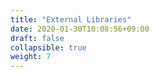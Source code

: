```yaml
---
title: "External Libraries"
date: 2020-01-30T10:08:56+09:00
draft: false
collapsible: true
weight: 7
---
```

